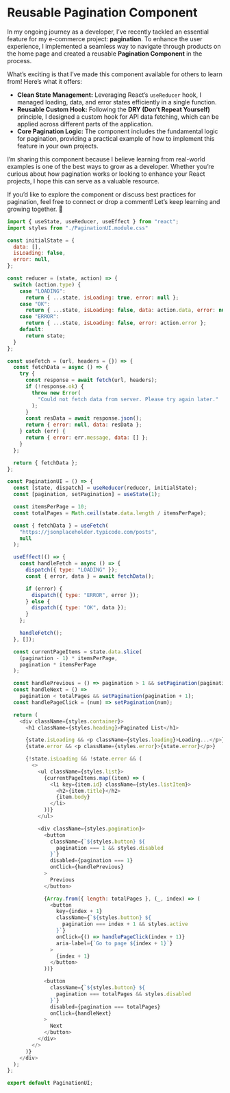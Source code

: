 # Reusable Pagination Component

In my ongoing journey as a developer, I’ve recently tackled an essential feature for my e-commerce project: **pagination**. To enhance the user experience, I implemented a seamless way to navigate through products on the home page and created a reusable **Pagination Component** in the process.

What’s exciting is that I’ve made this component available for others to learn from! Here’s what it offers:

- **Clean State Management:** Leveraging React’s `useReducer` hook, I managed loading, data, and error states efficiently in a single function.  
- **Reusable Custom Hook:** Following the **DRY (Don’t Repeat Yourself)** principle, I designed a custom hook for API data fetching, which can be applied across different parts of the application.  
- **Core Pagination Logic:** The component includes the fundamental logic for pagination, providing a practical example of how to implement this feature in your own projects.  

I’m sharing this component because I believe learning from real-world examples is one of the best ways to grow as a developer. Whether you’re curious about how pagination works or looking to enhance your React projects, I hope this can serve as a valuable resource.

If you’d like to explore the component or discuss best practices for pagination, feel free to connect or drop a comment! Let’s keep learning and growing together. 🚀


```js
import { useState, useReducer, useEffect } from "react";
import styles from "./PaginationUI.module.css"

const initialState = {
  data: [],
  isLoading: false,
  error: null,
};

const reducer = (state, action) => {
  switch (action.type) {
    case "LOADING":
      return { ...state, isLoading: true, error: null };
    case "OK":
      return { ...state, isLoading: false, data: action.data, error: null };
    case "ERROR":
      return { ...state, isLoading: false, error: action.error };
    default:
      return state;
  }
};

const useFetch = (url, headers = {}) => {
  const fetchData = async () => {
    try {
      const response = await fetch(url, headers);
      if (!response.ok) {
        throw new Error(
          "Could not fetch data from server. Please try again later."
        );
      }
      const resData = await response.json();
      return { error: null, data: resData };
    } catch (err) {
      return { error: err.message, data: [] };
    }
  };

  return { fetchData };
};

const PaginationUI = () => {
  const [state, dispatch] = useReducer(reducer, initialState);
  const [pagination, setPagination] = useState(1);

  const itemsPerPage = 10;
  const totalPages = Math.ceil(state.data.length / itemsPerPage);

  const { fetchData } = useFetch(
    "https://jsonplaceholder.typicode.com/posts",
    null
  );

  useEffect(() => {
    const handleFetch = async () => {
      dispatch({ type: "LOADING" });
      const { error, data } = await fetchData();

      if (error) {
        dispatch({ type: "ERROR", error });
      } else {
        dispatch({ type: "OK", data });
      }
    };

    handleFetch();
  }, []);

  const currentPageItems = state.data.slice(
    (pagination - 1) * itemsPerPage,
    pagination * itemsPerPage
  );

  const handlePrevious = () => pagination > 1 && setPagination(pagination - 1);
  const handleNext = () =>
    pagination < totalPages && setPagination(pagination + 1);
  const handlePageClick = (num) => setPagination(num);

  return (
    <div className={styles.container}>
      <h1 className={styles.heading}>Paginated List</h1>

      {state.isLoading && <p className={styles.loading}>Loading...</p>}
      {state.error && <p className={styles.error}>{state.error}</p>}

      {!state.isLoading && !state.error && (
        <>
          <ul className={styles.list}>
            {currentPageItems.map((item) => (
              <li key={item.id} className={styles.listItem}>
                <h2>{item.title}</h2>
                {item.body}
              </li>
            ))}
          </ul>

          <div className={styles.pagination}>
            <button
              className={`${styles.button} ${
                pagination === 1 && styles.disabled
              }`}
              disabled={pagination === 1}
              onClick={handlePrevious}
            >
              Previous
            </button>

            {Array.from({ length: totalPages }, (_, index) => (
              <button
                key={index + 1}
                className={`${styles.button} ${
                  pagination === index + 1 && styles.active
                }`}
                onClick={() => handlePageClick(index + 1)}
                aria-label={`Go to page ${index + 1}`}
              >
                {index + 1}
              </button>
            ))}

            <button
              className={`${styles.button} ${
                pagination === totalPages && styles.disabled
              }`}
              disabled={pagination === totalPages}
              onClick={handleNext}
            >
              Next
            </button>
          </div>
        </>
      )}
    </div>
  );
};

export default PaginationUI;

```


